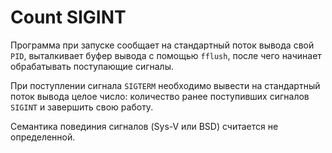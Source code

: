 # Count SIGINT

Программа при запуске сообщает на стандартный поток вывода свой `PID`, выталкивает буфер вывода с помощью `fflush`, после чего начинает обрабатывать поступающие сигналы.

При поступлении сигнала `SIGTERM` необходимо вывести на стандартный поток вывода целое число: количество ранее поступивших сигналов `SIGINT` и завершить свою работу.

Семантика повединия сигналов (Sys-V или BSD) считается не определенной.